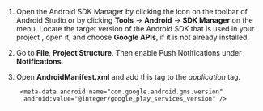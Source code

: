 1. Open the Android SDK Manager by clicking the icon on the toolbar of Android Studio or by clicking **Tools** -> **Android** -> **SDK Manager** on the menu. Locate the target version of the Android SDK that is used in your project , open it, and choose **Google APIs**, if it is not already installed.

2. Go to **File**, **Project Structure**. Then enable Push Notifications under **Notifications**.

3. Open **AndroidManifest.xml** and add this tag to the *application* tag.

        <meta-data android:name="com.google.android.gms.version"
         android:value="@integer/google_play_services_version" />






